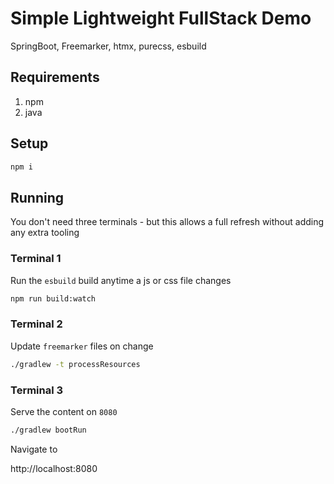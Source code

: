 # Simple Lightweight FullStack Demo
SpringBoot, Freemarker, htmx, purecss, esbuild

## Requirements
1. npm
2. java

## Setup
```bash
npm i
```

## Running
You don't need three terminals - but this allows a full refresh without adding any extra tooling

### Terminal 1
Run the `esbuild` build anytime a js or css file changes

```bash
npm run build:watch
```

### Terminal 2
Update `freemarker` files on change

```bash
./gradlew -t processResources
```

### Terminal 3
Serve the content on `8080`

```bash
./gradlew bootRun
```

Navigate to 

http://localhost:8080